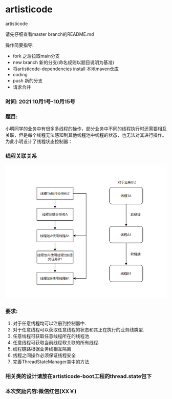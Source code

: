 # artisticode
artisticode

请先仔细查看master branch的README.md

操作简要指导:
- fork 之后拉取main分支
- new branch 新的分支(命名规则以题目说明为基准)
- 将artisticode-dependencies install 本地maven仓库
- coding
- push 新的分支
- 请求合并


### 时间: 2021 10月1号-10月15号
### 题目:
小明同学的业务中有很多多线程的操作，部分业务中不同的线程执行时还需要相互关联，但是每个线程无法感知到其他线程池中线程的状态，也无法对其进行操作。为此小明设计了线程状态控制器：

### 线程关联关系
![img.png](img.png)
### 要求:

1. 对于任意线程均可以注册到控制器中.
2. 对于任意线程可以获取任意线程的状态和其正在执行的业务线类型.
3. 任意线程可获取任意线程所在的线程池.
4. 任意线程可获取当前线程软关联的所有线程.
5. 线程链路根据业务线相互隔离
6. 线程之间操作必须保证线程安全
7. 完善ThreadStateManager类中的方法


### 相关类的设计请放在artisticode-boot工程的thread.state包下

### 本次奖励内容:微信红包(XX￥)

